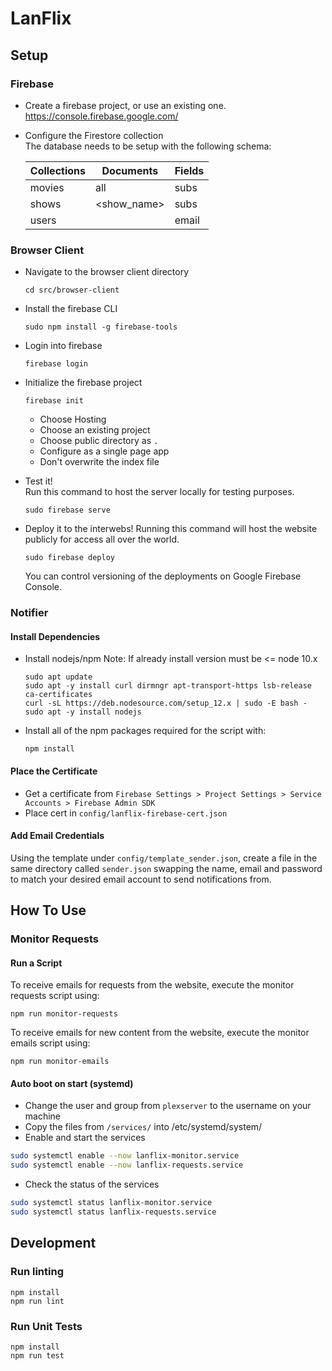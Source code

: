 # LanFlix

## Setup
### Firebase
* Create a firebase project, or use an existing one.  
  https://console.firebase.google.com/

* Configure the Firestore collection  
The database needs to be setup with the following schema:

  | Collections   |  Documents  | Fields |
  | --------------| ----------- | ------ |
  | movies        | all         | subs   |
  | shows         | <show_name> | subs   |
  | users         | <name>      | email  |


### Browser Client
* Navigate to the browser client directory
  ```
  cd src/browser-client
  ```
* Install the firebase CLI
  ```
  sudo npm install -g firebase-tools
  ```
* Login into firebase
  ```
  firebase login
  ```
* Initialize the firebase project
  ```
  firebase init
  ```
  * Choose Hosting
  * Choose an existing project
  * Choose public directory as `.`
  * Configure as a single page app
  * Don't overwrite the index file
  
* Test it!  
  Run this command to host the server locally for testing purposes.
  ```
  sudo firebase serve
  ```
* Deploy it to the interwebs!
  Running this command will host the website publicly for access all over the world.
  ```
  sudo firebase deploy
  ```
  You can control versioning of the deployments on Google Firebase Console.

### Notifier

#### Install Dependencies
* Install nodejs/npm
  Note: If already install version must be <= node 10.x
  ```
  sudo apt update
  sudo apt -y install curl dirmngr apt-transport-https lsb-release ca-certificates
  curl -sL https://deb.nodesource.com/setup_12.x | sudo -E bash -
  sudo apt -y install nodejs
  ```
* Install all of the npm packages required for the script with: 
  ```
  npm install
  ```
#### Place the Certificate
* Get a certificate from `Firebase Settings > Project Settings > Service Accounts > Firebase Admin SDK`
* Place cert in `config/lanflix-firebase-cert.json`

#### Add Email Credentials

Using the template under `config/template_sender.json`, create a file in the same directory called `sender.json` swapping the name, email and password to match your desired email account to send notifications from.

## How To Use
### Monitor Requests
#### Run a Script
To receive emails for requests from the website, execute the monitor requests script using:
```
npm run monitor-requests
```
To receive emails for new content from the website, execute the monitor emails script using:
```
npm run monitor-emails
```

#### Auto boot on start (systemd)
* Change the user and group from `plexserver` to the username on your machine
* Copy the files from `/services/` into /etc/systemd/system/ 
* Enable and start the services
```bash
sudo systemctl enable --now lanflix-monitor.service
sudo systemctl enable --now lanflix-requests.service
```
* Check the status of the services
```bash
sudo systemctl status lanflix-monitor.service
sudo systemctl status lanflix-requests.service
```

## Development
### Run linting
```
npm install
npm run lint
```

### Run Unit Tests
```
npm install
npm run test
```
